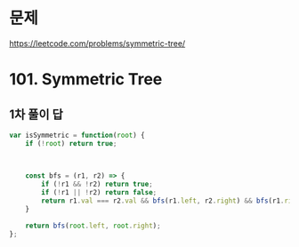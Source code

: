 # 문제
https://leetcode.com/problems/symmetric-tree/

# 101. Symmetric Tree

## 1차 풀이 답
``` javascript
var isSymmetric = function(root) {
    if (!root) return true;

    
    
    const bfs = (r1, r2) => {
        if (!r1 && !r2) return true;
        if (!r1 || !r2) return false;
        return r1.val === r2.val && bfs(r1.left, r2.right) && bfs(r1.right, r2.left)
    }
    
    return bfs(root.left, root.right);
};
```

